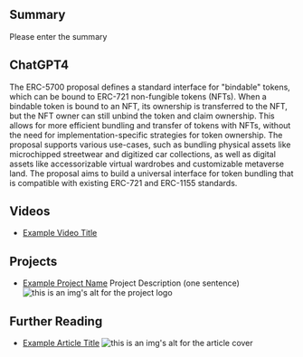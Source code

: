 ## Summary

Please enter the summary

## ChatGPT4

The ERC-5700 proposal defines a standard interface for "bindable" tokens, which can be bound to ERC-721 non-fungible tokens (NFTs). When a bindable token is bound to an NFT, its ownership is transferred to the NFT, but the NFT owner can still unbind the token and claim ownership. This allows for more efficient bundling and transfer of tokens with NFTs, without the need for implementation-specific strategies for token ownership. The proposal supports various use-cases, such as bundling physical assets like microchipped streetwear and digitized car collections, as well as digital assets like accessorizable virtual wardrobes and customizable metaverse land. The proposal aims to build a universal interface for token bundling that is compatible with existing ERC-721 and ERC-1155 standards.

## Videos

- [Example Video Title](https://www.youtube.com/watch?v=TDGq4aeevgY)

## Projects

- [Example Project Name](https://xxxx.xxx/xxxxx) Project Description (one sentence) ![this is an img's alt for the project logo](https://xxxx.xxx/project-logo.xxx)

## Further Reading

- [Example Article Title](https://xxxx.xxx/xxxxx) ![this is an img's alt for the article cover](https://xxxx.xxx/article-cover.xxx)
